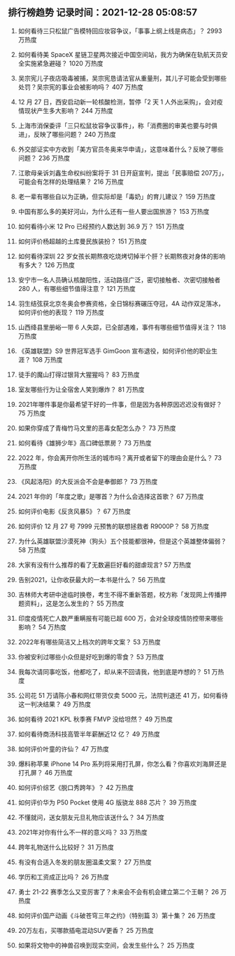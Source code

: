 
## 排行榜趋势 记录时间：2021-12-28 05:08:57
  
  1. 如何看待三只松鼠广告模特回应妆容争议，「事事上纲上线是病态」？ 2993 万热度
    
  2. 如何看待美 SpaceX 星链卫星两次接近中国空间站，我方为确保在轨航天员安全实施紧急避碰？ 1020 万热度
    
  3. 吴宗宪儿子夜店吸毒被捕，吴宗宪恳请法官从重量刑，其儿子可能会受到哪些处罚？吴宗宪的事业会被影响吗？ 407 万热度
    
  4. 12 月 27 日，西安启动新一轮核酸检测，暂停「2 天 1 人外出采购」，会对疫情现状产生多大影响？ 244 万热度
    
  5. 上海市消保委评「三只松鼠妆容争议事件」，称「消费圈的审美也要与时俱进」，反映了哪些问题？ 240 万热度
    
  6. 外交部证实中方收到「美方官员冬奥来华申请」，这意味着什么？反映了哪些问题？ 236 万热度
    
  7. 江歌母亲诉刘鑫生命权纠纷案将于 31 日开庭宣判，提出「民事赔偿 207万」，可能会有怎样的处理结果？ 216 万热度
    
  8. 老一辈有哪些自以为正确，但实际却是「毒奶」的育儿建议？ 159 万热度
    
  9. 中国有那么多的美好河山，为什么还有一些人要出国旅游？ 153 万热度
    
  10. 如何看待小米 12 Pro 已经预约人数达到 36.9 万？ 151 万热度
    
  11. 如何评价杨超越的土库曼民族装扮？ 151 万热度
    
  12. 如何看待深圳 22 岁女孩长期熬夜吃烧烤切掉半个肝？长期熬夜对身体的影响有多大？ 126 万热度
    
  13. 安宁市一名人员确认核酸阳性，活动路径广泛，密切接触者、次密切接触者 280 人，有哪些细节值得注意？ 121 万热度
    
  14. 羽生结弦获北京冬奥会参赛资格，全日锦标赛碾压夺冠，4A 动作双足落冰，如何评价他的表现？ 119 万热度
    
  15. 山西绛县里册峪一带 6 人失踪，已全部遇难，事件有哪些细节值得关注？ 118 万热度
    
  16. 《英雄联盟》S9 世界冠军选手 GimGoon 宣布退役，如何评价他的职业生涯？ 108 万热度
    
  17. 徒手的魔山打得过银背大猩猩吗？ 83 万热度
    
  18. 室友哪些行为让全宿舍人笑到爆炸？ 81 万热度
    
  19. 2021年哪件事是你最希望干好的一件事，但是因为各种原因迟迟没有做好？ 75 万热度
    
  20. 如果你穿成了青梅竹马文里的恶毒女配怎么办？ 73 万热度
    
  21. 如何看待《雄狮少年》高口碑低票房？ 73 万热度
    
  22. 2022 年，你会离开你所生活的城市吗？离开或者留下的理由会是什么？ 73 万热度
    
  23. 《风起洛阳》的大反派会不会是奉御郎？ 73 万热度
    
  24. 2021 年你的「年度之歌」是哪首？为什么会选择这首歌？ 67 万热度
    
  25. 如何评价电影《反贪风暴5》？ 67 万热度
    
  26. 如何评价 12 月 27 号 7999 元预售的联想拯救者 R9000P？ 58 万热度
    
  27. 为什么英雄联盟沙漠死神（狗头）五个技能都很神，但是这个英雄整体偏弱？ 58 万热度
    
  28. 大家有没有什么推荐的看了无数遍巨好看的甜虐现言? 57 万热度
    
  29. 告别2021，让你收获最大的一本书是什么？ 56 万热度
    
  30. 吉林师大考研中途临时换卷，考生不得不重新答题，校方称「发现网上传播押题资料」，这是怎么发生的？ 55 万热度
    
  31. 印度疫情死亡人数严重瞒报有可能已超  600 万，会对全球疫情防控带来哪些影响？ 54 万热度
    
  32. 2022年有哪些简洁又上档次的跨年文案？ 53 万热度
    
  33. 你被安利过哪些小众但是好吃到爆的零食？ 53 万热度
    
  34. 我每次请同事吃饭，他都吃了，却从来不回请我，他到底是咋想的？ 51 万热度
    
  35. 公司花 51 万请陈小春和网红带货仅卖 5000 元，法院判退还 41 万，如何看待这一判决结果？ 49 万热度
    
  36. 如何看待 2021 KPL 秋季赛 FMVP 没给坦然？ 49 万热度
    
  37. 如何看待商汤科技高管半年薪酬近12 亿？ 49 万热度
    
  38. 如何评价叶童的许仙？ 47 万热度
    
  39. 爆料称苹果 iPhone 14 Pro 系列将采用打孔屏，你怎么看？你喜欢刘海屏还是打孔屏？ 46 万热度
    
  40. 如何评价综艺《脱口秀跨年》？ 42 万热度
    
  41. 如何评价华为 P50 Pocket 使用 4G 版骁龙 888 芯片？ 39 万热度
    
  42. 不懂就问，送女朋友元旦礼物应该送什么？ 34 万热度
    
  43. 2021年对你有什么不一样的意义吗？ 33 万热度
    
  44. 跨年礼物送什么比较好？ 31 万热度
    
  45. 有没有合适入冬发的朋友圈温柔文案？ 27 万热度
    
  46. 学历和工资成正比吗？ 26 万热度
    
  47. 勇士 21-22 赛季怎么又变厉害了？未来会不会有机会建立第二个王朝？ 26 万热度
    
  48. 如何评价国产动画《斗破苍穹三年之约》（特别篇 3）第十集？ 26 万热度
    
  49. 20万左右，买哪款插电混动SUV更香？ 25 万热度
    
  50. 如果将文物中的神兽召唤到现实空间，会发生些什么？ 25 万热度
    